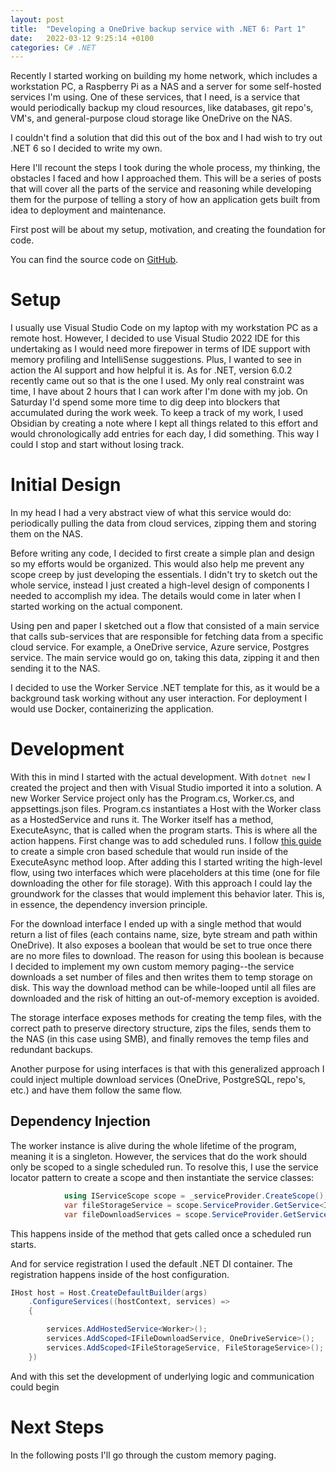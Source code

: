 ```yaml
---
layout: post
title:  "Developing a OneDrive backup service with .NET 6: Part 1"
date:   2022-03-12 9:25:14 +0100
categories: C# .NET 
---
```

Recently I started working on building my home network, which includes a workstation PC, a Raspberry Pi as a NAS and a server for some self-hosted services I'm using.  One of these services, that I need, is a service that would periodically backup my cloud resources, like databases, git repo's, VM's, and general-purpose cloud storage like OneDrive on the NAS. 

I couldn't find a solution that did this out of the box and I had wish to try out .NET 6 so I decided to write my own.

Here I'll recount the steps I took during the whole process, my thinking, the obstacles I faced and how I approached them.
This will be a series of posts that will cover all the parts of the service and reasoning while developing them for the purpose of telling a story of how an application gets built from idea to deployment and maintenance.

First post will be about my setup, motivation, and creating the foundation for code.

You can find the source code on [GitHub](https://github.com/StefanBalaban/BackMeUpOneDrive).

# Setup
I usually use Visual Studio Code on my laptop with my workstation PC as a remote host. However, I decided to use Visual Studio 2022 IDE for this undertaking as I would need more firepower in terms of IDE support with memory profiling and IntelliSense suggestions. Plus, I wanted to see in action the AI support and how helpful it is. 
As for .NET, version 6.0.2 recently came out so that is the one I used.
My only real constraint was time, I have about 2 hours that I can work after I'm done with my job. On Saturday I'd spend some more time to dig deep into blockers that accumulated during the work week.
To keep a track of my work, I used Obsidian by creating a note where I kept all things related to this effort and would chronologically add entries for each day, I did something. This way I could I stop and start without losing track.

# Initial Design

In my head I had a very abstract view of what this service would do: periodically pulling the data from cloud services, zipping them and storing them on the NAS. 

Before writing any code, I decided to first create a simple plan and design so my efforts would be organized. This would also help me prevent any scope creep by just developing the essentials. I didn't try to sketch out the whole service, instead I just created a high-level design of components I needed to accomplish my idea. The details would come in later when I started working on the actual component.

Using pen and paper I sketched out a flow that consisted of a main service that calls sub-services that are responsible for fetching data from a specific cloud service. For example, a OneDrive service, Azure service, Postgres service. The main service would go on, taking this data, zipping it and then sending it to the NAS.

I decided to use the Worker Service .NET template for this, as it would be a background task working without any user interaction. For deployment I would use Docker, containerizing the application.

# Development

With this in mind I started with the actual development. With `dotnet new` I created the project and then with Visual Studio imported it into a solution.
A new Worker Service project only has the Program.cs, Worker.cs, and appsettings.json files. Program.cs instantiates a Host with the Worker class as a HostedService and runs it.
The Worker itself has a method, ExecuteAsync, that is called when the program starts. This is where all the action happens.
First change was to add scheduled runs. I follow [this guide](https://medium.com/@gtaposh/net-core-3-1-cron-jobs-background-service-e3026047b26d) to create a simple cron based schedule that would run inside of the ExecuteAsync method loop. 
After adding this I started writing the high-level flow, using two interfaces which were placeholders at this time (one for file downloading the other for file storage). With this approach I could lay the groundwork for the classes that would implement this behavior later. This is, in essence, the dependency inversion principle. 

For the download interface I ended up with a single method that would return a list of files (each contains name, size, byte stream and path within OneDrive). It also exposes a boolean that would be set to true once there are no more files to download. The reason for using this boolean is because I decided to implement my own custom memory paging--the service downloads a set number of files and then writes them to temp storage on disk. This way the download method can be while-looped until all files are downloaded and the risk of hitting an out-of-memory exception is avoided.

The storage interface exposes methods for creating the temp files, with the correct path to preserve directory structure, zips the files, sends them to the NAS (in this case using SMB), and finally removes the temp files and redundant backups.

Another purpose for using interfaces is that with this generalized approach I could inject multiple download services (OneDrive, PostgreSQL, repo's, etc.) and have them follow the same flow. 

## Dependency Injection
The worker instance is alive during the whole lifetime of the program, meaning it is a singleton. However, the services that do the work should only be scoped to a single scheduled run. To resolve this, I use the service locator pattern to create a scope and then instantiate the service classes:
```csharp
            using IServiceScope scope = _serviceProvider.CreateScope();
            var fileStorageService = scope.ServiceProvider.GetService<IFileStorageService>();
            var fileDownloadServices = scope.ServiceProvider.GetServices<IFileDownloadService>();
```

This happens inside of the method that gets called once a scheduled run starts.

And for service registration I used the default .NET DI container. The registration happens inside of the host configuration.
```csharp
IHost host = Host.CreateDefaultBuilder(args)
    .ConfigureServices((hostContext, services) =>
    {

        services.AddHostedService<Worker>();
        services.AddScoped<IFileDownloadService, OneDriveService>();        
        services.AddScoped<IFileStorageService, FileStorageService>();
    })

```

And with this set the development of underlying logic and communication could begin

# Next Steps
In the following posts I'll go through the custom memory paging.